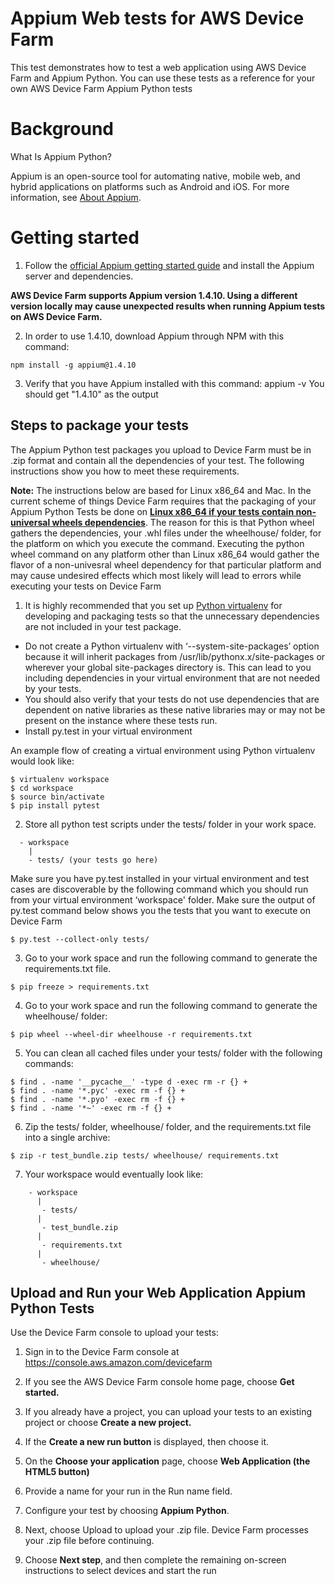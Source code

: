 # Appium Web tests for AWS Device Farm
This test demonstrates how to test a web application using AWS Device Farm and Appium Python. You can use these tests as a reference for your own AWS Device Farm Appium Python tests

# Background
What Is Appium Python?

Appium is an open-source tool for automating native, mobile web, and hybrid applications on platforms such as Android and iOS. For more information, see [About Appium](http://appium.io/slate/en/master/?ruby#about-appium).

# Getting started
1. Follow the [official Appium getting started guide](http://appium.io/slate/en/tutorial/android.html?java#getting-started-with-appium) and install the Appium server and dependencies.

  <b>AWS Device Farm supports Appium version 1.4.10. Using a different version locally may cause unexpected results when running Appium tests on AWS Device Farm.</b>

2. In order to use 1.4.10, download Appium through NPM with this command:
```shell
npm install -g appium@1.4.10
```
3. Verify that you have Appium installed with this command: appium -v You should get "1.4.10" as the output

## Steps to package your tests
The Appium Python test packages you upload to Device Farm must be in .zip format and contain all the dependencies of your test. The following instructions show you how to meet these requirements.

<b>Note:</b> The instructions below are based for Linux x86_64 and Mac. In the current scheme of things Device Farm requires that the packaging of your Appium Python Tests be done on <b><u>Linux x86_64 if your tests contain non-universal wheels dependencies</b></u>. The reason for this is that Python wheel gathers the dependencies, your .whl files under the wheelhouse/ folder, for the platform on which you execute the command. Executing the python wheel command on any platform other than Linux x86_64 would gather the flavor of a non-univesral wheel dependency for that particular platform and may cause undesired effects which most likely will lead to errors while executing your tests on Device Farm

1. It is highly recommended that you set up [Python virtualenv](https://pypi.python.org/pypi/virtualenv) for developing and packaging tests so that the unnecessary dependencies are not included in your test package.

  - Do not create a Python virtualenv with ‘--system-site-packages’ option because it will inherit packages from /usr/lib/pythonx.x/site-packages or wherever your global site-packages directory is. This can lead to you including dependencies in your virtual environment that are not needed by your tests.
  - You should also verify that your tests do not use dependencies that are dependent on native libraries as these native libraries may or may not be present on the instance where these tests run.
  - Install py.test in your virtual environment
  
  An example flow of creating a virtual environment using Python virtualenv would look like:
  ```shell
  $ virtualenv workspace
  $ cd workspace
  $ source bin/activate
  $ pip install pytest
  ```

2. Store all python test scripts under the tests/ folder in your work space.
```shell
  - workspace
    |
    - tests/ (your tests go here)
```

  Make sure you have py.test installed in your virtual environment and test cases are discoverable by the following command which you should run from your virtual environment ‘workspace' folder. Make sure the output of py.test command below shows you the tests that you want to execute on Device Farm
  ```shell
  $ py.test --collect-only tests/
  ```

3. Go to your work space and run the following command to generate the requirements.txt file.
```shell
$ pip freeze > requirements.txt
```
4. Go to your work space and run the following command to generate the wheelhouse/ folder:
```shell
$ pip wheel --wheel-dir wheelhouse -r requirements.txt
```
5. You can clean all cached files under your tests/ folder with the following commands:
```shell
$ find . -name '__pycache__' -type d -exec rm -r {} +
$ find . -name '*.pyc' -exec rm -f {} +
$ find . -name '*.pyo' -exec rm -f {} +
$ find . -name '*~' -exec rm -f {} +
```
6. Zip the tests/ folder, wheelhouse/ folder, and the requirements.txt file into a single archive:
```shell
$ zip -r test_bundle.zip tests/ wheelhouse/ requirements.txt
```

7. Your workspace would eventually look like:
```shell
    - workspace
      |
       - tests/
      |
       - test_bundle.zip
      |
       - requirements.txt
      |
       - wheelhouse/
```

## Upload and Run your Web Application Appium Python Tests
Use the Device Farm console to upload your tests:

1. Sign in to the Device Farm console at https://console.aws.amazon.com/devicefarm

2. If you see the AWS Device Farm console home page, choose <b>Get started.</b>

3. If you already have a project, you can upload your tests to an existing project or choose <b>Create a new project.</b>

4. If the <b>Create a new run button</b> is displayed, then choose it.

5. On the <b>Choose your application</b> page, choose <b>Web Application (the HTML5 button)</b>

6. Provide a name for your run in the Run name field.

7. Configure your test by choosing <b>Appium Python</b>.

8. Next, choose Upload to upload your .zip file. Device Farm processes your .zip file before continuing.

9. Choose <b>Next step</b>, and then complete the remaining on-screen instructions to select devices and start the run
